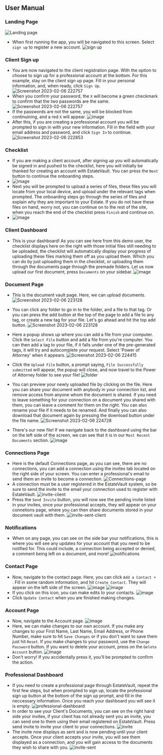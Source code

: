 ## User Manual

### Landing Page
![Landing page](https://user-images.githubusercontent.com/70381945/206295189-05931d0e-68da-4a60-b11c-88353e50a58d.png)
- When first running the app, you will be navigated to this screen. Select `sign up` to register a new account.
![sign up](https://user-images.githubusercontent.com/70381945/206295356-03bce382-8620-42d3-aa8c-ffbae3315496.png)
### Client Sign up
- You are now navigated to the client registration page. With the option to choose to sign up for a professional account at the bottom. For this example, stay on the client sign up page. Fill in your personal information, and, when ready, click `Sign Up`.
![Screenshot 2023-02-06 222757](https://user-images.githubusercontent.com/89540335/217141520-215bfd65-ec8a-46c6-a4c5-7aae92d35b7d.png)
- When you confirm your password, the `X` will become a green checkmark to confirm that the two passwords are the same.
![Screenshot 2023-02-06 222757](https://user-images.githubusercontent.com/89540335/217141520-215bfd65-ec8a-46c6-a4c5-7aae92d35b7d.png)
- If the passwords are not the same, you will be blocked from continuining, and a red `X` will appear. 
![image](https://user-images.githubusercontent.com/70381945/206295607-c5dac853-f9c3-4dae-a4dd-328e8ff19f5a.png)
- After this, if you are creating a professional account you will be prompted to sign in with your new information. Fill in the field with your email address and password, and click `Sign In` to continue.
![Screenshot 2023-02-06 222853](https://user-images.githubusercontent.com/89540335/217141798-cdfc129b-c1ad-4754-b2ad-15081f54f738.png)
### Checklist
- If you are making a client account, after signing up you will automatically be signed in and pushed to the checklist, here you will initially be thanked for creating an account with EstateVault. You can press the `Next` button to continue the onboarding steps.
- ![image](https://github.com/nateslagter/EstateVault/blob/main/Auxiliary%20Files/checklist-start.png)
- Next you will be prompted to upload a series of files, these files you will locate from your local device, and upload under the relevant tags when prompted. The onboarding steps go through the series of files and explain why they are important to your Estate. If you do not have these files on hand, worry not, you can continue on to the rest of the site, when you reach the end of the checklist press `Finish` and continue on.
- ![image](https://github.com/nateslagter/EstateVault/blob/main/Auxiliary%20Files/checklist-end.png)
### Client Dashboard
- This is your dashboard! As you can see here from this demo user, the checklist displays here on the right with those initial files still needing to be uploaded, the checklist will automatically display your progress of uploading these files marking them off as you upload them. Which you can do by just uploading them in the checklist, or uploading them through the documents page through the premade folders. Let us now upload our first document, press `Documents` on your sidebar.
![image](https://github.com/nateslagter/EstateVault/blob/main/Auxiliary%20Files/dashboard-checklist.png)
### Document Page
- This is the document vault page. Here, we can upload documents.
![Screenshot 2023-02-06 223128](https://github.com/nateslagter/EstateVault/blob/main/Auxiliary%20Files/documents-updated.png)
- You can click any folder to go in to the folder, and a file to that tag. Or you can press the add button at the top of the page to add a file to any tag, or create a new tag for your file. Let's go ahead and hit the top add button.
![Screenshot 2023-02-06 223128](https://github.com/nateslagter/EstateVault/blob/main/Auxiliary%20Files/documents-updated.png)

- Here a popup shows up where you can add a file from your computer. Click the `Select File` button and add a file from you're computer. You can then add a tag to your file, if it falls under one of the pre-generated tags, it will try and autocomplete your request. Select 'Power of Attorney' when it appears. 
![Screenshot 2023-02-06 224415](https://github.com/nateslagter/EstateVault/blob/main/Auxiliary%20Files/upload-file.png)

- Click the `Upload File` button, a prompt saying, `File Successfully submitted` will appear, the popup will close, and now travel to the Power of Attorney folder to see your file!
![folder](https://github.com/nateslagter/EstateVault/blob/main/Auxiliary%20Files/power-of-attorney-folder.png)

- You can preview your newly uploaded file by clicking on the file. Here you can share your document with anybody in your connection list, and remove access from anyone whom the document is shared. If you need to leave something for your connection on a document you shared with them, you can leave a comment for them on the right. You can also rename your file if it needs to be renamed. And finally you can also download that document again by pressing the download button under the file name.
![Screenshot 2023-02-06 224728](https://github.com/nateslagter/EstateVault/blob/main/Auxiliary%20Files/file-preview.png)

- There's our new file! If we navigate back to the dashboard using the bar on the left side of the screen, we can see that it is in our `Most Recent Documents` section.
![image](https://user-images.githubusercontent.com/70381945/206297392-543773fd-f748-4564-97e6-7cef9a693992.png)

### Connections Page
- Here is the default Connections page, as you can see, there are no connections, you can add a connection using the invites tab located on the right side of your screen. You can enter a professional's email to send them an invite to become a connection.
![Connections-page](https://user-images.githubusercontent.com/89540335/217147812-5d68ecc6-7873-4c6a-b77d-288900e76b67.png)
- A connection must be a user registered in the EstateVault system, so be sure to send the invite to the email your connection used to register with EstateVault.
![invite-client](https://user-images.githubusercontent.com/89540335/217148279-7f6f65a0-f285-4a20-acea-86a9e2270dc0.png)
- Press the `Send Invite` button, you will now see the pending invite listed in your invites, once your professional accepts, they will appear on your connetions page, where you can then share documents stored in your document vault with them.
![invite-sent-client](https://user-images.githubusercontent.com/89540335/217148420-d6f7ab5b-3312-48be-b33f-095c7b51f735.png)

### Notifications
- When on any page, you can see on the side bar your notifications, this is where you will see any updates for your account that you need to be notified for. This could include, a connection being accepted or denied, a comment being left on a document, and more!
![notifications](https://github.com/nateslagter/EstateVault/blob/main/Auxiliary%20Files/notifications.png)

### Contact Page
- Now, navigate to the contact page. Here, you can click `Add a Contact + `. Fill in some random information, and hit `Create Contact`. They will appear on the left side of the screen.
![image](https://user-images.githubusercontent.com/70381945/206297638-47cebdcd-b3f6-4e05-8cda-92df4f50a8ef.png)
![image](https://user-images.githubusercontent.com/70381945/206297664-402185fd-67b1-42c1-87d0-f9406b2b0624.png)
- If you click on this icon, you can make edits to your contacts.
![image](https://user-images.githubusercontent.com/70381945/206297717-6a069e9e-ce45-4a64-81a8-f7bc5db0f438.png)
- Click `Update Contact` when you are finished making changes.

### Account Page
- Now, navigate to the Account page.
![image](https://github.com/nateslagter/EstateVault/blob/main/Auxiliary%20Files/account-page-updated.png)
- Here, we can make changes to our own account. If you make any changes to your First Name, Last Name, Email Address, or Phone Number, make sure to hit `Save Changes` or if you don't want to save them just hit `Reset`. If you make changes to your password, use the `Change Password` button. If you want to delete your account, press on the `Delete Account` button.
![image](https://github.com/nateslagter/EstateVault/blob/main/Auxiliary%20Files/delete-account-updated.png)
- Don't worry! If you accidentally press it, you'll be prompted to confirm the action.

### Professional Dashboard
- If you need to create a professional page through EstateVault, repeat the first few steps, but when prompted to sign up, locate the professional sign up button at the bottom of the sign up prompt, and fill in the neccessary information. Once you reach your dashboard you will see it is empty.
![professional-dashboard](https://user-images.githubusercontent.com/89540335/217145234-9adb281a-711e-45a2-920f-f9b98cfb9efa.png)
- In order to see your Client's Documents, you can see on the right hand side your invites, if your client has not already sent you an invite, you can send one to them using their email registered on EstateVault. Press send invite to invite your client to your connections.
![invite](https://user-images.githubusercontent.com/89540335/217145575-68ccaa23-ccbc-43eb-9d81-b4883c2b3250.png)
- The invite now displays as sent and is now pending until your client accepts. Once your client accepts your invite, you will see them displayed as a connection, and you will gain access to the documents they wish to share with you.
![invite-sent](https://user-images.githubusercontent.com/89540335/217145854-78ad607f-302a-420b-a454-939acfd07a2c.png)















